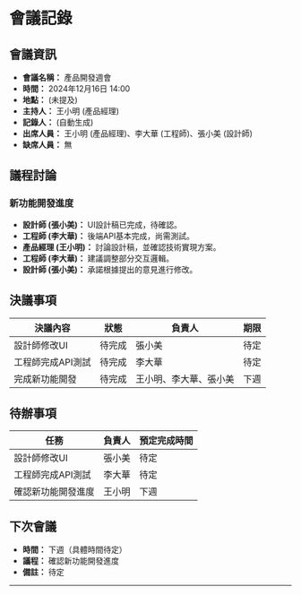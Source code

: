 # 會議記錄

## 會議資訊

*   **會議名稱：** 產品開發週會
*   **時間：** 2024年12月16日 14:00
*   **地點：** (未提及)
*   **主持人：** 王小明 (產品經理)
*   **記錄人：** (自動生成)
*   **出席人員：** 王小明 (產品經理)、李大華 (工程師)、張小美 (設計師)
*   **缺席人員：** 無

## 議程討論

### 新功能開發進度

*   **設計師 (張小美)：** UI設計稿已完成，待確認。
*   **工程師 (李大華)：** 後端API基本完成，尚需測試。
*   **產品經理 (王小明)：** 討論設計稿，並確認技術實現方案。
*   **工程師 (李大華)：** 建議調整部分交互邏輯。
*   **設計師 (張小美)：** 承諾根據提出的意見進行修改。

## 決議事項

| 決議內容      | 狀態     | 負責人 | 期限       |
| ----------- | -------- | ------ | ---------- |
| 設計師修改UI | 待完成   | 張小美  | 待定     |
| 工程師完成API測試 | 待完成   | 李大華  | 待定     |
| 完成新功能開發 | 待完成   | 王小明、李大華、張小美 | 下週     |

## 待辦事項

| 任務          | 負責人 | 預定完成時間 |
|---------------|------|-----------|
| 設計師修改UI | 張小美 | 待定 |
| 工程師完成API測試 | 李大華 | 待定 |
| 確認新功能開發進度 | 王小明 | 下週 |

## 下次會議

*   **時間：** 下週（具體時間待定）
*   **議程：** 確認新功能開發進度
*   **備註：** 待定

---